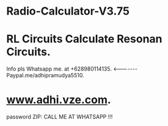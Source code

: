 # Radio-Calculator-V3.75
RL Circuits
Calculate Resonan Circuits.
===========================

Info pls Whatsapp me.
at +628980114135.  <-------
Paypal.me/adhipramudya5510.

www.adhi.vze.com.
=================
password ZIP: CALL ME AT WHATSAPP !!!

